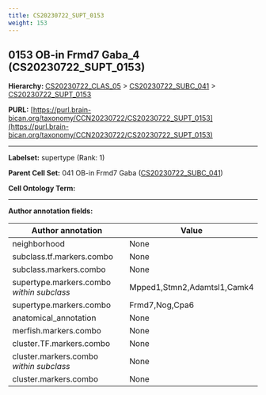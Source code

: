 ```yaml
---
title: CS20230722_SUPT_0153
weight: 153
---
```

## 0153 OB-in Frmd7 Gaba_4 (CS20230722_SUPT_0153)
<b>Hierarchy: </b>
[CS20230722_CLAS_05](../CS20230722_CLAS_05) >
[CS20230722_SUBC_041](../CS20230722_SUBC_041) >
[CS20230722_SUPT_0153](../CS20230722_SUPT_0153)

**PURL:** [https://purl.brain-bican.org/taxonomy/CCN20230722/CS20230722_SUPT_0153](https://purl.brain-bican.org/taxonomy/CCN20230722/CS20230722_SUPT_0153)

---


**Labelset:** supertype (Rank: 1)

**Parent Cell Set:** 041 OB-in Frmd7 Gaba ([CS20230722_SUBC_041](../CS20230722_SUBC_041))



**Cell Ontology Term:** 

[MARKER GENES.]: #


---

[TRANSFERRED ANNOTATIONS.]: #


[AUTHOR ANNOTATION FIELDS.]: #


**Author annotation fields:**

| Author annotation | Value |
|-------------------|-------|
|neighborhood|None|
|subclass.tf.markers.combo|None|
|subclass.markers.combo|None|
|supertype.markers.combo _within subclass_|Mpped1,Stmn2,Adamtsl1,Camk4|
|supertype.markers.combo|Frmd7,Nog,Cpa6|
|anatomical_annotation|None|
|merfish.markers.combo|None|
|cluster.TF.markers.combo|None|
|cluster.markers.combo _within subclass_|None|
|cluster.markers.combo|None|
